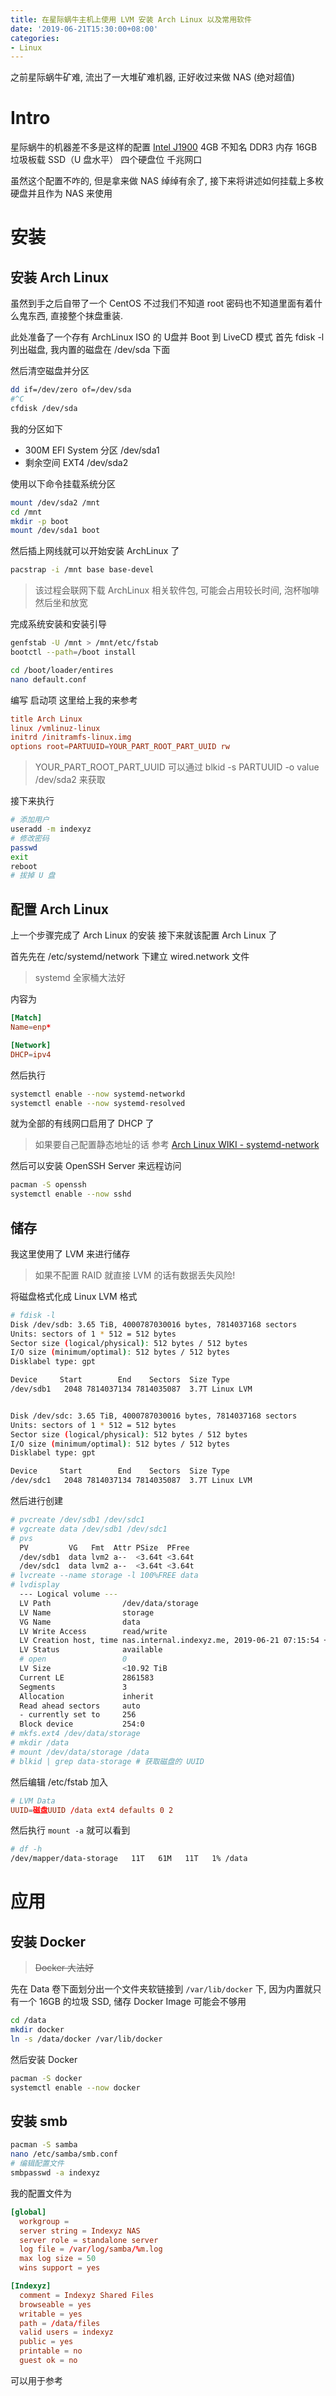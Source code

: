 ```yaml
---
title: 在星际蜗牛主机上使用 LVM 安装 Arch Linux 以及常用软件
date: '2019-06-21T15:30:00+08:00'
categories:
- Linux
---
```

之前星际蜗牛矿难, 流出了一大堆矿难机器, 正好收过来做 NAS (绝对超值)


<!--more-->

# Intro
星际蜗牛的机器差不多是这样的配置
[Intel J1900][1]
4GB 不知名 DDR3 内存
16GB 垃圾板载 SSD（U 盘水平）
四个硬盘位
千兆网口

虽然这个配置不咋的, 但是拿来做 NAS 绰绰有余了, 接下来将讲述如何挂载上多枚硬盘并且作为 NAS 来使用

# 安装
## 安装 Arch Linux
虽然到手之后自带了一个 CentOS 不过我们不知道 root 密码也不知道里面有着什么鬼东西, 直接整个抹盘重装.

此处准备了一个存有 ArchLinux ISO 的 U盘并 Boot 到 LiveCD 模式
首先 fdisk -l 列出磁盘, 我内置的磁盘在 /dev/sda 下面

然后清空磁盘并分区
```bash
dd if=/dev/zero of=/dev/sda
#^C
cfdisk /dev/sda
```
我的分区如下

- 300M EFI System 分区 /dev/sda1
- 剩余空间 EXT4 /dev/sda2

使用以下命令挂载系统分区
```bash
mount /dev/sda2 /mnt
cd /mnt
mkdir -p boot
mount /dev/sda1 boot
```

然后插上网线就可以开始安装 ArchLinux 了
```bash
pacstrap -i /mnt base base-devel
```

> 该过程会联网下载 ArchLinux 相关软件包, 可能会占用较长时间, 泡杯咖啡然后坐和放宽

完成系统安装和安装引导
```bash
genfstab -U /mnt > /mnt/etc/fstab
bootctl --path=/boot install

cd /boot/loader/entires
nano default.conf
```
编写 启动项 这里给上我的来参考
```conf
title Arch Linux
linux /vmlinuz-linux
initrd /initramfs-linux.img
options root=PARTUUID=YOUR_PART_ROOT_PART_UUID rw
```
> YOUR_PART_ROOT_PART_UUID 可以通过 blkid -s PARTUUID -o value /dev/sda2 来获取

接下来执行
```bash
# 添加用户
useradd -m indexyz
# 修改密码
passwd
exit
reboot
# 拔掉 U 盘
```

## 配置 Arch Linux
上一个步骤完成了 Arch Linux 的安装 接下来就该配置 Arch Linux 了

首先先在 /etc/systemd/network 下建立 wired.network 文件

> systemd 全家桶大法好

内容为
```conf
[Match]
Name=enp*

[Network]
DHCP=ipv4
```

然后执行
```bash
systemctl enable --now systemd-networkd
systemctl enable --now systemd-resolved
```

就为全部的有线网口启用了 DHCP 了

> 如果要自己配置静态地址的话 参考 [Arch Linux WIKI - systemd-network][2]

然后可以安装 OpenSSH Server 来远程访问
```bash
pacman -S openssh
systemctl enable --now sshd
```

## 储存
我这里使用了 LVM 来进行储存
> 如果不配置 RAID 就直接 LVM 的话有数据丢失风险!

将磁盘格式化成 Linux LVM 格式
```bash
# fdisk -l
Disk /dev/sdb: 3.65 TiB, 4000787030016 bytes, 7814037168 sectors
Units: sectors of 1 * 512 = 512 bytes
Sector size (logical/physical): 512 bytes / 512 bytes
I/O size (minimum/optimal): 512 bytes / 512 bytes
Disklabel type: gpt

Device     Start        End    Sectors  Size Type
/dev/sdb1   2048 7814037134 7814035087  3.7T Linux LVM


Disk /dev/sdc: 3.65 TiB, 4000787030016 bytes, 7814037168 sectors
Units: sectors of 1 * 512 = 512 bytes
Sector size (logical/physical): 512 bytes / 512 bytes
I/O size (minimum/optimal): 512 bytes / 512 bytes
Disklabel type: gpt

Device     Start        End    Sectors  Size Type
/dev/sdc1   2048 7814037134 7814035087  3.7T Linux LVM
```

然后进行创建
```bash
# pvcreate /dev/sdb1 /dev/sdc1
# vgcreate data /dev/sdb1 /dev/sdc1
# pvs
  PV         VG   Fmt  Attr PSize  PFree
  /dev/sdb1  data lvm2 a--  <3.64t <3.64t
  /dev/sdc1  data lvm2 a--  <3.64t <3.64t
# lvcreate --name storage -l 100%FREE data
# lvdisplay
  --- Logical volume ---
  LV Path                /dev/data/storage
  LV Name                storage
  VG Name                data
  LV Write Access        read/write
  LV Creation host, time nas.internal.indexyz.me, 2019-06-21 07:15:54 +0000
  LV Status              available
  # open                 0
  LV Size                <10.92 TiB
  Current LE             2861583
  Segments               3
  Allocation             inherit
  Read ahead sectors     auto
  - currently set to     256
  Block device           254:0
# mkfs.ext4 /dev/data/storage
# mkdir /data
# mount /dev/data/storage /data
# blkid | grep data-storage # 获取磁盘的 UUID
```
然后编辑 /etc/fstab 加入
```conf
# LVM Data
UUID=磁盘UUID /data ext4 defaults 0 2
```
然后执行 `mount -a` 就可以看到
```bash
# df -h
/dev/mapper/data-storage   11T   61M   11T   1% /data
```

# 应用
## 安装 Docker
> <del>Docker 大法好</del>

先在 Data 卷下面划分出一个文件夹软链接到 `/var/lib/docker` 下, 因为内置就只有一个 16GB 的垃圾 SSD, 储存 Docker Image 可能会不够用
```bash
cd /data
mkdir docker
ln -s /data/docker /var/lib/docker
```

然后安装 Docker
```bash
pacman -S docker
systemctl enable --now docker
```

## 安装 smb
```bash
pacman -S samba
nano /etc/samba/smb.conf
# 编辑配置文件
smbpasswd -a indexyz
```

我的配置文件为
```conf
[global]
  workgroup =
  server string = Indexyz NAS
  server role = standalone server
  log file = /var/log/samba/%m.log
  max log size = 50
  wins support = yes

[Indexyz]
  comment = Indexyz Shared Files
  browseable = yes
  writable = yes
  path = /data/files
  valid users = indexyz
  public = yes
  printable = no
  guest ok = no
```
可以用于参考


  [1]: https://ark.intel.com/content/www/cn/zh/ark/products/78867/intel-celeron-processor-j1900-2m-cache-up-to-2-42-ghz.html
  [2]: https://wiki.archlinux.org/index.php/Systemd-networkd
